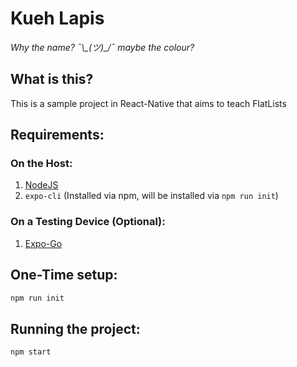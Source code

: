 # Kueh Lapis
*Why the name? ¯\\\_(ツ)_/¯ maybe the colour?*

## What is this?
This is a sample project in React-Native that aims to teach FlatLists 

## Requirements:
### On the Host:
1) [NodeJS](https://nodejs.org/download)
2) `expo-cli` (Installed via npm, will be installed via `npm run init`)

### On a Testing Device (Optional):
1) [Expo-Go](https://expo.io/client)
## One-Time setup:
```sh
npm run init
```
## Running the project:
```sh
npm start
```